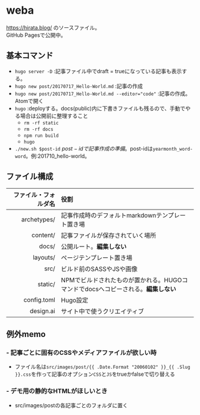 # weba

https://hirata.blog/ のソースファイル。  
GitHub Pagesで公開中。

## 基本コマンド
- `hugo server -D` :記事ファイル中でdraft = trueになっている記事も表示する。  
- `hugo new post/20170717_Hello-World.md` :記事の作成
- `hugo new post/20170717_Hello-World.md --editor="code"` :記事の作成。Atomで開く
- `hugo` :deployする。docs(public)内に下書きファイルも残るので、手動でやる場合は公開前に整理すること
  - `rm -rf static`
  - `rm -rf docs`
  - `npm run build`
  - `hugo`
- `./new.sh $post-id` $post-idで記事作成の準備。$post-idは`yearmonth_word-word`。例:201710_hello-world。


## ファイル構成
ファイル・フォルダ名 | 役割
--:|:--
archetypes/ | 記事作成時のデフォルトmarkdownテンプレート置き場
content/ | 記事ファイルが保存されていく場所
docs/ | 公開ルート。**編集しない**
layouts/ | ページテンプレート置き場
src/ | ビルド前のSASSやJSや画像
static/ | NPMでビルドされたものが置かれる。HUGOコマンドでdocsへコピーされる。**編集しない**
config.toml | Hugo設定
design.ai | サイト中で使うクリエイティブ

## 例外memo

### - 記事ごとに固有のCSSやメディアファイルが欲しい時
- ファイル名は`src/images/post/{{ .Date.Format "20060102" }}_{{ .Slug }}.css`を作って記事のオプション`CSS`と`JS`をtrueかfalseで切り替える

### - デモ用の静的なHTMLがほしいとき
- src/images/postの各記事ごとのフォルダに置く
